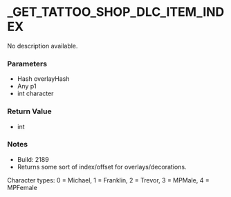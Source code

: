 # _GET_TATTOO_SHOP_DLC_ITEM_INDEX

No description available.

### Parameters
* Hash overlayHash
* Any p1
* int character

### Return Value
* int

### Notes
* Build: 2189
* Returns some sort of index/offset for overlays/decorations.

Character types:
0 = Michael, 
1 = Franklin, 
2 = Trevor, 
3 = MPMale, 
4 = MPFemale

